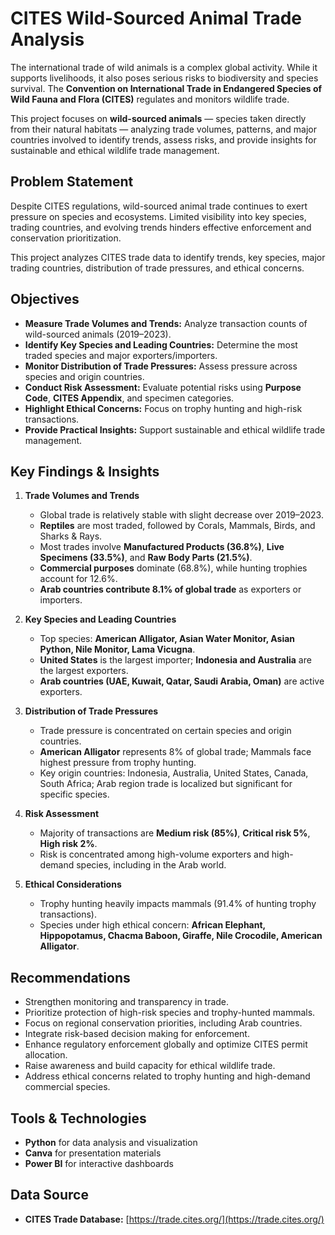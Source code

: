 # CITES Wild-Sourced Animal Trade Analysis

The international trade of wild animals is a complex global activity. While it supports livelihoods, it also poses serious risks to biodiversity and species survival. The **Convention on International Trade in Endangered Species of Wild Fauna and Flora (CITES)** regulates and monitors wildlife trade.  

This project focuses on **wild-sourced animals** — species taken directly from their natural habitats — analyzing trade volumes, patterns, and major countries involved to identify trends, assess risks, and provide insights for sustainable and ethical wildlife trade management.

## Problem Statement
Despite CITES regulations, wild-sourced animal trade continues to exert pressure on species and ecosystems. Limited visibility into key species, trading countries, and evolving trends hinders effective enforcement and conservation prioritization.  

This project analyzes CITES trade data to identify trends, key species, major trading countries, distribution of trade pressures, and ethical concerns.

## Objectives
- **Measure Trade Volumes and Trends:** Analyze transaction counts of wild-sourced animals (2019–2023).  
- **Identify Key Species and Leading Countries:** Determine the most traded species and major exporters/importers.  
- **Monitor Distribution of Trade Pressures:** Assess pressure across species and origin countries.  
- **Conduct Risk Assessment:** Evaluate potential risks using **Purpose Code**, **CITES Appendix**, and specimen categories.  
- **Highlight Ethical Concerns:** Focus on trophy hunting and high-risk transactions.  
- **Provide Practical Insights:** Support sustainable and ethical wildlife trade management.

## Key Findings & Insights
1. **Trade Volumes and Trends**  
   - Global trade is relatively stable with slight decrease over 2019–2023.  
   - **Reptiles** are most traded, followed by Corals, Mammals, Birds, and Sharks & Rays.  
   - Most trades involve **Manufactured Products (36.8%)**, **Live Specimens (33.5%)**, and **Raw Body Parts (21.5%)**.  
   - **Commercial purposes** dominate (68.8%), while hunting trophies account for 12.6%.  
   - **Arab countries contribute 8.1% of global trade** as exporters or importers.

2. **Key Species and Leading Countries**  
   - Top species: **American Alligator, Asian Water Monitor, Asian Python, Nile Monitor, Lama Vicugna**.  
   - **United States** is the largest importer; **Indonesia and Australia** are the largest exporters.  
   - **Arab countries (UAE, Kuwait, Qatar, Saudi Arabia, Oman)** are active exporters.

3. **Distribution of Trade Pressures**  
   - Trade pressure is concentrated on certain species and origin countries.  
   - **American Alligator** represents 8% of global trade; Mammals face highest pressure from trophy hunting.  
   - Key origin countries: Indonesia, Australia, United States, Canada, South Africa; Arab region trade is localized but significant for specific species.

4. **Risk Assessment**  
   - Majority of transactions are **Medium risk (85%)**, **Critical risk 5%**, **High risk 2%**.  
   - Risk is concentrated among high-volume exporters and high-demand species, including in the Arab world.

5. **Ethical Considerations**  
   - Trophy hunting heavily impacts mammals (91.4% of hunting trophy transactions).  
   - Species under high ethical concern: **African Elephant, Hippopotamus, Chacma Baboon, Giraffe, Nile Crocodile, American Alligator**.

## Recommendations
- Strengthen monitoring and transparency in trade.  
- Prioritize protection of high-risk species and trophy-hunted mammals.  
- Focus on regional conservation priorities, including Arab countries.  
- Integrate risk-based decision making for enforcement.  
- Enhance regulatory enforcement globally and optimize CITES permit allocation.  
- Raise awareness and build capacity for ethical wildlife trade.  
- Address ethical concerns related to trophy hunting and high-demand commercial species.

## Tools & Technologies
- **Python** for data analysis and visualization  
- **Canva** for presentation materials  
- **Power BI** for interactive dashboards

## Data Source
- **CITES Trade Database:** [https://trade.cites.org/](https://trade.cites.org/)  
